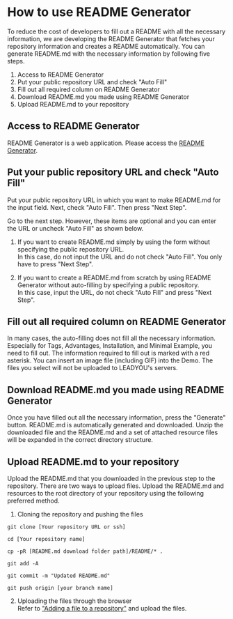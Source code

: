 # How to use README Generator

To reduce the cost of developers to fill out a README with all the necessary information, we are developing the README Generator that fetches your repository information and creates a README automatically.
You can generate README.md with the necessary information by following five steps.

1. Access to README Generator
2. Put your public repository URL and check "Auto Fill"
3. Fill out all required column on README Generator
4. Download README.md you made using README Generator
5. Upload README.md to your repository

## Access to README Generator

README Generator is a web application.
Please access the [README Generator](/).

## Put your public repository URL and check "Auto Fill"

Put your public repository URL in which you want to make README.md for the input field.
Next, check "Auto Fill".
Then press "Next Step".

Go to the next step.
However, these items are optional and you can enter the URL or uncheck "Auto Fill" as shown below.

1. If you want to create README.md simply by using the form without specifying the public repository URL.<br />
   In this case, do not input the URL and do not check "Auto Fill".
   You only have to press "Next Step".

2. If you want to create a README.md from scratch by using README Generator without auto-filling by specifying a public repository.<br />
   In this case, input the URL, do not check "Auto Fill" and press "Next Step".

## Fill out all required column on README Generator

In many cases, the auto-filling does not fill all the necessary information.
Especially for Tags, Advantages, Installation, and Minimal Example, you need to fill out.
The information required to fill out is marked with a red asterisk.
You can insert an image file (including GIF) into the Demo.
The files you select will not be uploaded to LEADYOU's servers.

## Download README.md you made using README Generator

Once you have filled out all the necessary information, press the "Generate" button.
README.md is automatically generated and downloaded.
Unzip the downloaded file and the README.md and a set of attached resource files will be expanded in the correct directory structure.

## Upload README.md to your repository

Upload the README.md that you downloaded in the previous step to the repository.
There are two ways to upload files.
Upload the README.md and resources to the root directory of your repository using the following preferred method.

1. Cloning the repository and pushing the files

```
git clone [Your repository URL or ssh]

cd [Your repository name]

cp -pR [README.md download folder path]/README/* .

git add -A

git commit -m "Updated README.md"

git push origin [your branch name]
```

2. Uploading the files through the browser<br />
   Refer to ["Adding a file to a repository"](https://docs.github.com/en/github/managing-files-in-a-repository/adding-a-file-to-a-repository) and upload the files.
